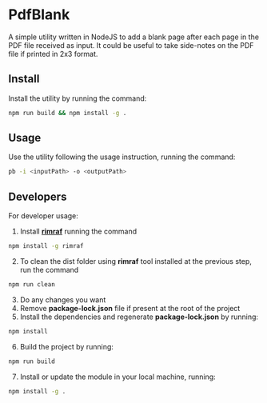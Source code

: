 # PdfBlank

A simple utility written in NodeJS to add a blank page after each page in the PDF file received as input.
It could be useful to take side-notes on the PDF file if printed in 2x3 format.

## Install

Install the utility by running the command:

```sh
npm run build && npm install -g .
```

## Usage

Use the utility following the usage instruction, running the command:

```sh
pb -i <inputPath> -o <outputPath>
```

## Developers

For developer usage:

1. Install [**rimraf**](https://github.com/isaacs/rimraf) running the command

```sh
npm install -g rimraf
```

2. To clean the dist folder using **rimraf** tool installed at the previous step, run the command

```sh
npm run clean
```

3. Do any changes you want
4. Remove **package-lock.json** file if present at the root of the project
5. Install the dependencies and regenerate **package-lock.json** by running:

```sh
npm install
```
6. Build the project by running:

```sh
npm run build
```
7. Install or update the module in your local machine, running:

```sh
npm install -g .
```